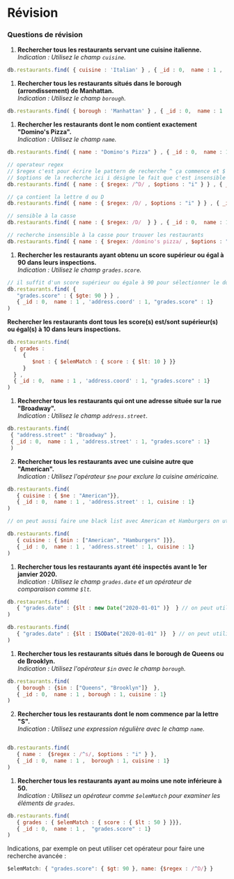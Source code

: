 # Révision

### Questions de révision
1. **Rechercher tous les restaurants servant une cuisine italienne.**  
   _Indication : Utilisez le champ `cuisine`._

```js
db.restaurants.find( { cuisine : 'Italian' } , { _id : 0,  name : 1 , 'address.coord' : 1 })
```

1. **Rechercher tous les restaurants situés dans le borough (arrondissement) de Manhattan.**  
   _Indication : Utilisez le champ `borough`._

```js
db.restaurants.find( { borough : 'Manhattan' } , { _id : 0,  name : 1 , 'address.coord' : 1})
```

1. **Rechercher les restaurants dont le nom contient exactement "Domino's Pizza".**  
   _Indication : Utilisez le champ `name`._

```js
db.restaurants.find( { name : "Domino's Pizza" } , { _id : 0,  name : 1 , 'address.coord' : 1})

// operateur regex
// $regex c'est pour écrire le pattern de recherche ^ ça commence et $ ça se termine 
// $options de la recherche ici i désigne le fait que c'est insensible à la casse
db.restaurants.find( { name : { $regex: /^D/ , $options : "i" } } , { _id : 0,  name : 1 , 'address.coord' : 1})

// ça contient la lettre d ou D 
db.restaurants.find( { name : { $regex: /D/ , $options : "i" } } , { _id : 0,  name : 1 , 'address.coord' : 1})

// sensible à la casse
db.restaurants.find( { name : { $regex: /D/  } } , { _id : 0,  name : 1 , 'address.coord' : 1})

// recherche insensible à la casse pour trouver les restaurants
db.restaurants.find( { name : { $regex: /domino's pizza/ , $options : "i" } } , { _id : 0,  name : 1 , 'address.coord' : 1})
```

1. **Rechercher les restaurants ayant obtenu un score supérieur ou égal à 90 dans leurs inspections.**  
   _Indication : Utilisez le champ `grades.score`._

```js
// il suffit d'un score supérieur ou égale à 90 pour sélectionner le document.
db.restaurants.find( { 
   "grades.score" : { $gte: 90 } } , 
   { _id : 0,  name : 1 , 'address.coord' : 1, "grades.score" : 1}
)
```

 **Rechercher les restaurants dont tous les score(s) est/sont supérieur(s) ou égal(s) à 10 dans leurs inspections.**  

 ```js
db.restaurants.find( 
   { grades : 
      { 
         $not : { $elemMatch : { score : { $lt: 10 } }} 
      } 
   } ,
   { _id : 0,  name : 1 , 'address.coord' : 1, "grades.score" : 1}
)
```

1. **Rechercher tous les restaurants qui ont une adresse située sur la rue "Broadway".**  
   _Indication : Utilisez le champ `address.street`._

```js
db.restaurants.find(
 { "address.street" : "Broadway" }, 
 { _id : 0,  name : 1 , 'address.street' : 1, "grades.score" : 1}
 )
```

2. **Rechercher tous les restaurants avec une cuisine autre que "American".**  
   _Indication : Utilisez l'opérateur `$ne` pour exclure la cuisine américaine._

```js
db.restaurants.find( 
   { cuisine : { $ne : "American"}},
   { _id : 0,  name : 1 , 'address.street' : 1, cuisine : 1}
)

// on peut aussi faire une black list avec American et Hamburgers on utilise l'opérateur $nin 

db.restaurants.find( 
   { cuisine : { $nin : ["American", "Hamburgers" ]}},
   { _id : 0,  name : 1 , 'address.street' : 1, cuisine : 1}
)
```

1. **Rechercher tous les restaurants ayant été inspectés avant le 1er janvier 2020.**  
   _Indication : Utilisez le champ `grades.date` et un opérateur de comparaison comme `$lt`._

```js
db.restaurants.find( 
   { "grades.date" : {$lt : new Date("2020-01-01" )}  } // on peut utiliser new Date de JavaScript => conversion en ISODate par MongoDB
)

db.restaurants.find( 
   { "grades.date" : {$lt : ISODate("2020-01-01" )}  } // on peut utiliser ISODate type MongoDB directement
)
```

1. **Rechercher tous les restaurants situés dans le borough de Queens ou de Brooklyn.**  
   _Indication : Utilisez l'opérateur `$in` avec le champ `borough`._

```js
db.restaurants.find( 
   { borough : {$in : ["Queens", "Brooklyn"]}  },
   { _id : 0,  name : 1 , borough : 1, cuisine : 1}
)
```

2. **Rechercher tous les restaurants dont le nom commence par la lettre "S".**  
   _Indication : Utilisez une expression régulière avec le champ `name`._

```js

db.restaurants.find( 
   { name :  {$regex : /^s/, $options : "i" } },
   { _id : 0,  name : 1 ,  borough : 1, cuisine : 1}
)
```

1.  **Rechercher tous les restaurants ayant au moins une note inférieure à 50.**  
    _Indication : Utilisez un opérateur comme `$elemMatch` pour examiner les éléments de `grades`._

```js
db.restaurants.find( 
   { grades : { $elemMatch : { score : { $lt : 50 } }}},
   { _id : 0,  name : 1 ,  "grades.score" : 1}
)
```


Indications, par exemple on peut utiliser cet opérateur pour faire une recherche avancée :

```js
$elemMatch: { "grades.score": { $gt: 90 }, name: {$regex : /^D/} }
```